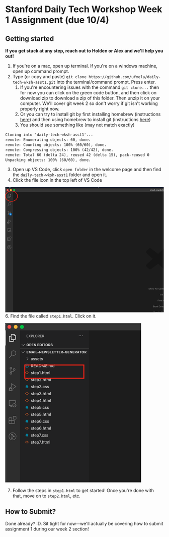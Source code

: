 # Stanford Daily Tech Workshop Week 1 Assignment (due 10/4)

## Getting started

**If you get stuck at any step, reach out to Holden or Alex and we'll help you out!**

1. If you're on a mac, open up terminal. If you're on a windows machine, open up command prompt.
2. Type (or copy and paste) `git clone https://github.com/ufxela/daily-tech-wksh-asst1.git` into the terminal/command prompt. Press enter.
   1. If you're encountering issues with the command `git clone...` then for now you can click on the green code button, and then click on download zip to download a zip of this folder. Then unzip it on your computer. We'll cover git week 2 so don't worry if git isn't working properly right now.
   2. Or you can try to install git by first installing homebrew (instructions [here](https://brew.sh/)) and then using homebrew to install git (instructions [here](https://git-scm.com/download/mac))
   3. You should see something like (may not match exactly)
```
Cloning into 'daily-tech-wksh-asst1'...
remote: Enumerating objects: 60, done.
remote: Counting objects: 100% (60/60), done.
remote: Compressing objects: 100% (42/42), done.
remote: Total 60 (delta 24), reused 42 (delta 15), pack-reused 0
Unpacking objects: 100% (60/60), done.
```
3. Open up VS Code, click `open folder` in the welcome page and then find the `daily-tech-wksh-asst1` folder and open it.
4. Click the file icon in the top left of VS Code

![VSCode Explorer](assets/VSCodeExplorer.png)
6. Find the file called `step1.html`. Click on it.

![VSCode Step1](assets/VSCodeStep1.png)

7.  Follow the steps in `step1.html` to get started! Once you're done with that, move on to `step2.html`, etc.

## How to Submit?
Done already? :D. Sit tight for now--we'll actually be covering how to submit assignment 1 during our week 2 section!
 
